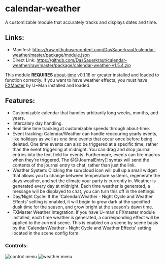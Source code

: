 # calendar-weather
A customizable module that accurately tracks and displays dates and time.
## Links:
* Manifest: https://raw.githubusercontent.com/DasSauerkraut/calendar-weather/master/package/module.json
* Direct Link: https://github.com/DasSauerkraut/calendar-weather/raw/master/package/calendar-weather-v1.5.4.zip

This module **REQUIRES** [about-time](https://gitlab.com/tposney/about-time) v0.1.18 or greater installed and loaded to function correctly.
If you want to have weather effects, you must have [FXMaster](https://gitlab.com/mesfoliesludiques/foundryvtt-fxmaster) by U~Man installed and loaded.
## Features:
* Customizable calendar that handles arbitrarily long weeks, months, and years. 
* Intercalary day handling.
* Real time time tracking at customizable speeds through about-time.
* Event tracking: Calendar/Weather can handle reoccuring yearly events, like holidays as well as one time events that occur once before being deleted. One time events can also be triggered at a specific time, rather than the event triggering at midnight. You can drag and drop journal entries into the text field for events. Furthermore, events can fire macros when they're triggered. The @@JournalEntry[] syntax will send the contents of the journal entry to chat, rather than just the link.
* Weather System: Clicking the sun/cloud icon will pull up a small widget that allows you to change between temperature systems, regenerate the days weather, and set the climate your party is currently in. Weather is generated every day at midnight. Each time weather is generated, a message will be displayed to chat, you can turn this off in the settings.
* Day/Night Cycle: If the 'Calendar/Weather - Night Cycle and Weather Effects' setting is enabled, it will begin to grow dark at the specified dusk time for the season, and grow bright at the season's dawn time.
* FXMaster Weather Integration: If you have U~man's FXmaster module installed, each time weather is generated, a corresponding effect will be applied to the current scene. This is enabled on a scene by scene basis by the 'Calendar/Weather - Night Cycle and Weather Effects' setting located in the scene config form.
### Controls:
![control menu](https://i.imgur.com/yUysSNH.png)
![weather menu](https://i.imgur.com/ZSRuAub.png)
